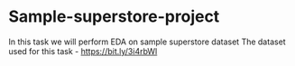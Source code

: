 # Sample-superstore-project

In this task we will perform EDA on sample superstore dataset
The dataset used for this task - https://bit.ly/3i4rbWl
